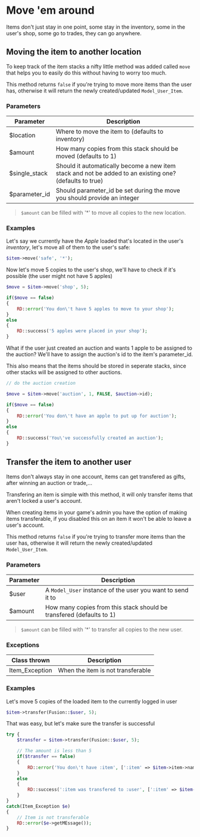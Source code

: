 # Move 'em around

Items don't just stay in one point, some stay in the inventory, some in the user's shop, some go to trades, they can go anywhere.

## Moving the item to another location

To keep track of the item stacks a nifty little method was added called `move` that helps you to easily do this without having to worry too much.

This method returns `false` if you're trying to move more items than the user has,
otherwise it will return the newly created/updated `Model_User_Item`.

### Parameters
|Parameter      |Description                                                                                            |
|--------------|--------------------------------------------------------------------------------------------------------|
|$location     |Where to move the item to (defaults to inventory)                                                       |
|$amount       |How many copies from this stack should be moved (defaults to 1)                                         |
|$single_stack |Should it automatically become a new item stack and not be added to an existing one? (defaults to true) |
|$parameter_id |Should parameter_id be set during the move you should provide an integer                                |

> `$amount` can be filled with '*' to move all copies to the new location.

### Examples

Let's say we currently have the *Apple* loaded that's located in the user's *inventory*, let's move all of them to the user's safe:

~~~php
$item->move('safe', '*');
~~~

Now let's move 5 copies to the user's shop, we'll have to check if it's possible (the user might not have 5 apples)

~~~php
$move = $item->move('shop', 5);

if($move == false)
{
	RD::error('You don\'t have 5 apples to move to your shop');
}
else
{
	RD::success('5 apples were placed in your shop');
}
~~~

What if the user just created an auction and wants 1 apple to be assigned to the auction?
We'll have to assign the auction's id to the item's parameter_id.

This also means that the items should be stored in seperate stacks, since other stacks will be assigned to other auctions.

~~~php
// do the auction creation

$move = $item->move('auction', 1, FALSE, $auction->id);

if($move == false)
{
	RD::error('You don\'t have an apple to put up for auction');
}
else
{
	RD::success('You\'ve successfully created an auction');
}
~~~

## Transfer the item to another user

Items don't always stay in one account, items can get transfered as gifts, after winning an auction or trade,...

Transfering an item is simple with this method, it will only transfer items that aren't locked a user's account.

When creating items in your game's admin you have the option of making items transferable, if you disabled this on an item it won't be able to leave a user's account.

This method returns `false` if you're trying to transfer more items than the user has,
otherwise it will return the newly created/updated `Model_User_Item`.

### Parameters
|Parameter |Description                                                           |
|----------|----------------------------------------------------------------------|
|$user     |A `Model_User` instance of the user you want to send it to            |
|$amount   |How many copies from this stack should be transfered (defaults to 1)  |

> `$amount` can be filled with '*' to transfer all copies to the new user.

### Exceptions

|Class thrown           |Description                                                                                    |
|-----------------------|-------------------------------------|
|Item_Exception         | When the item is not transferable   |

### Examples

Let's move 5 copies of the loaded item to the currently logged in user

~~~php
$item->transfer(Fusion::$user, 5);
~~~

That was easy, but let's make sure the transfer is successful

~~~php
try {
	$transfer = $item->transfer(Fusion::$user, 5);

	// The amount is less than 5
	if($transfer == false)
	{
		RD::error('You don\'t have :item', [':item' => $item->item->name(5)]);
	}
	else
	{
		RD::success(':item was transfered to :user', [':item' => $item->item->name(5), ':user' => Fusion::$user->username]);
	}
}
catch(Item_Exception $e)
{
	// Item is not transferable
	RD::error($e->getMEssage());
}

~~~
